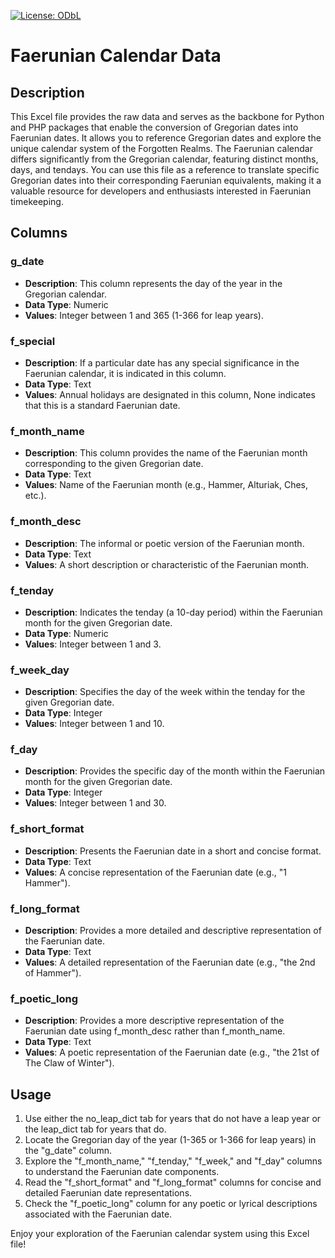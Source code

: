 [![License: ODbL](https://img.shields.io/badge/License-ODbL-brightgreen.svg)](https://opendatacommons.org/licenses/odbl/)


# Faerunian Calendar Data

## Description
This Excel file provides the raw data and serves as the backbone for Python and PHP packages that enable the conversion of Gregorian dates into Faerunian dates. It allows you to reference Gregorian dates and explore the unique calendar system of the Forgotten Realms. The Faerunian calendar differs significantly from the Gregorian calendar, featuring distinct months, days, and tendays. You can use this file as a reference to translate specific Gregorian dates into their corresponding Faerunian equivalents, making it a valuable resource for developers and enthusiasts interested in Faerunian timekeeping.

## Columns

### g_date
- **Description**: This column represents the day of the year in the Gregorian calendar.
- **Data Type**: Numeric
- **Values**: Integer between 1 and 365 (1-366 for leap years).

### f_special
- **Description**: If a particular date has any special significance in the Faerunian calendar, it is indicated in this column.
- **Data Type**: Text
- **Values**: Annual holidays are designated in this column, None indicates that this is a standard Faerunian date.

### f_month_name
- **Description**: This column provides the name of the Faerunian month corresponding to the given Gregorian date.
- **Data Type**: Text
- **Values**: Name of the Faerunian month (e.g., Hammer, Alturiak, Ches, etc.).

### f_month_desc
- **Description**: The informal or poetic version of the Faerunian month.
- **Data Type**: Text
- **Values**: A short description or characteristic of the Faerunian month.

### f_tenday
- **Description**: Indicates the tenday (a 10-day period) within the Faerunian month for the given Gregorian date.
- **Data Type**: Numeric
- **Values**: Integer between 1 and 3.

### f_week_day
- **Description**: Specifies the day of the week within the tenday for the given Gregorian date.
- **Data Type**: Integer
- **Values**: Integer between 1 and 10.

### f_day
- **Description**: Provides the specific day of the month within the Faerunian month for the given Gregorian date.
- **Data Type**: Integer
- **Values**: Integer between 1 and 30.

### f_short_format
- **Description**: Presents the Faerunian date in a short and concise format.
- **Data Type**: Text
- **Values**: A concise representation of the Faerunian date (e.g., "1 Hammer").

### f_long_format
- **Description**: Provides a more detailed and descriptive representation of the Faerunian date.
- **Data Type**: Text
- **Values**: A detailed representation of the Faerunian date (e.g., "the 2nd of Hammer").

### f_poetic_long
- **Description**: Provides a more descriptive representation of the Faerunian date using f_month_desc rather than f_month_name.
- **Data Type**: Text
- **Values**: A poetic representation of the Faerunian date (e.g., "the 21st of The Claw of Winter").

## Usage
1. Use either the no_leap_dict tab for years that do not have a leap year or the leap_dict tab for years that do.
2. Locate the Gregorian day of the year (1-365 or 1-366 for leap years) in the "g_date" column.
3. Explore the "f_month_name," "f_tenday," "f_week," and "f_day" columns to understand the Faerunian date components.
4. Read the "f_short_format" and "f_long_format" columns for concise and detailed Faerunian date representations.
5. Check the "f_poetic_long" column for any poetic or lyrical descriptions associated with the Faerunian date.

Enjoy your exploration of the Faerunian calendar system using this Excel file!
